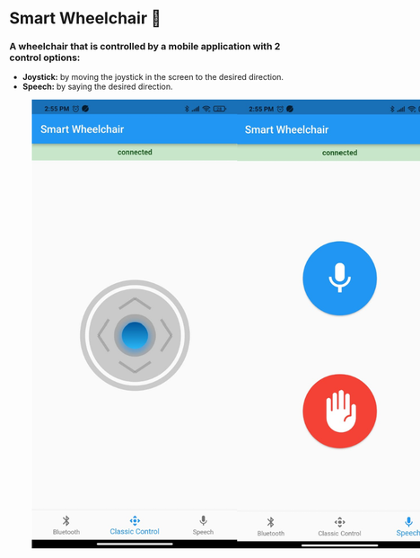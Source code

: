 # Smart Wheelchair :manual_wheelchair:

### A wheelchair that is controlled by a mobile application with 2 control options:

- **Joystick:** by moving the joystick in the screen to the desired direction.
- **Speech:** by saying the desired direction.
  
<figure class="half" style="display:flex" float="left">
    <img style="width:400px" height="800" src="https://github.com/Alyaa242/Smart_Wheelchair/blob/main/pics/Joystick.png">
    <img style="width:400px" height="800" src="https://github.com/Alyaa242/Smart_Wheelchair/blob/main/pics/Sound.png">
</figure>
